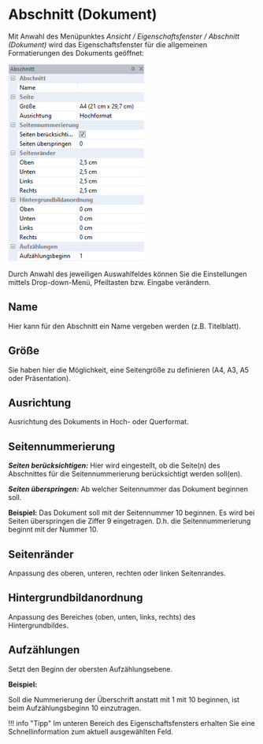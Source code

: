 # Abschnitt (Dokument)

Mit Anwahl des Menüpunktes *Ansicht / Eigenschaftsfenster / Abschnitt (Dokument)* wird das Eigenschaftsfenster für die allgemeinen Formatierungen des Dokuments geöffnet:

![Image](img/image65.png)

Durch Anwahl des jeweiligen Auswahlfeldes können Sie die Einstellungen mittels Drop-down-Menü, Pfeiltasten bzw. Eingabe verändern.

## Name

Hier kann für den Abschnitt ein Name vergeben werden (z.B. Titelblatt).

## Größe

Sie haben hier die Möglichkeit, eine Seitengröße zu definieren (A4, A3, A5 oder Präsentation).

## Ausrichtung

Ausrichtung des Dokuments in Hoch- oder Querformat.

## Seitennummerierung

***Seiten berücksichtigen:*** Hier wird eingestellt, ob die Seite(n) des Abschnittes für die Seitennummerierung berücksichtigt werden soll(en).

***Seiten überspringen:*** Ab welcher Seitennummer das Dokument beginnen soll.

**Beispiel:** Das Dokument soll mit der Seitennummer 10 beginnen. Es wird bei Seiten überspringen die Ziffer 9 eingetragen. D.h. die Seitennummerierung beginnt mit der Nummer 10.

## Seitenränder

Anpassung des oberen, unteren, rechten oder linken Seitenrandes.

## Hintergrundbildanordnung

Anpassung des Bereiches (oben, unten, links, rechts) des Hintergrundbildes.

## Aufzählungen

Setzt den Beginn der obersten Aufzählungsebene.

**Beispiel:**

Soll die Nummerierung der Überschrift anstatt mit 1 mit 10 beginnen, ist beim Aufzählungsbeginn 10 einzutragen.

!!! info "Tipp"
    Im unteren Bereich des Eigenschaftsfensters erhalten Sie eine Schnellinformation zum aktuell ausgewählten Feld.